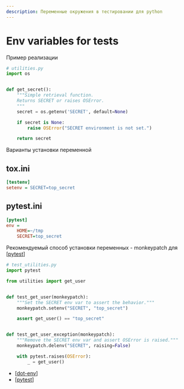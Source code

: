 ```yaml
---
description: Переменные окружения в тестировании для python
---
```

# Env variables for tests

Пример реализации

```python
# utilities.py
import os


def get_secret():
    """Simple retrieval function.
    Returns SECRET or raises OSError.
    """
    secret = os.getenv('SECRET', default=None)

    if secret is None:
        raise OSError("SECRET environment is not set.")

    return secret
```

Варианты установки переменной

## tox.ini

```ini
[testenv]
setenv = SECRET=top_secret
```

## pytest.ini

```ini
[pytest]
env =
    HOME=~/tmp
    SECRET=top_secret
```

Рекомендуемый способ установки переменных - monkeypatch для [[pytest]]

```python
# test_utilities.py
import pytest

from utilities import get_user


def test_get_user(monkeypatch):
    """Set the SECRET env var to assert the behavior."""
    monkeypatch.setenv("SECRET", "top_secret")

    assert get_user() == "top_secret"


def test_get_user_exception(monkeypatch):
    """Remove the SECRET env var and assert OSError is raised."""
    monkeypatch.delenv("SECRET", raising=False)

    with pytest.raises(OSError):
        _ = get_user()
```

- [[dot-env]]
- [[pytest]]

[//begin]: # "Autogenerated link references for markdown compatibility"
[pytest]: pytest "Pytest"
[dot-env]: dot-env "Dot-env"
[pytest]: pytest "Pytest"
[//end]: # "Autogenerated link references"